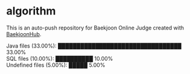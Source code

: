 # algorithm

This is an auto-push repository for Baekjoon Online Judge created with [BaekjoonHub](https://github.com/BaekjoonHub/BaekjoonHub).

<!-- file_counts_start -->
Java files (33.00%): █████████████████████████████████ 33.00%<br/>SQL files (10.00%): ██████████ 10.00%<br/>Undefined files (5.00%): █████ 5.00%
<!-- file_counts_end -->
